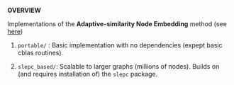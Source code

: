__OVERVIEW__

Implementations of the __Adaptive-similarity Node Embedding__ method  (see [here](https://arxiv.org/pdf/1811.10797.pdf)) 

1) ``portable/`` : Basic implementation with no dependencies (expept basic cblas routines). 

2) ``slepc_based/``: Scalable to larger graphs (millions of nodes). Builds on (and requires installation of) the ``slepc`` package.